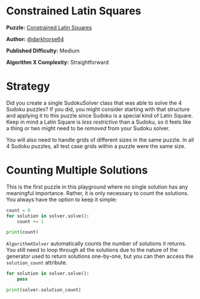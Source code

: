 # Constrained Latin Squares

__Puzzle:__ [Constrained Latin Squares](https://www.codingame.com/training/medium/constrained-latin-squares)

__Author:__ [@darkhorse64](https://www.codingame.com/profile/c9ebe76a83b33730956eda0534d6cad86053292)

__Published Difficulty:__ Medium

__Algorithm X Complexity:__ Straightforward

# Strategy

Did you create a single SudokuSolver class that was able to solve the 4 Sudoku puzzles? If you did, you might consider starting with that structure and applying it to this puzzle since Sudoku is a special kind of Latin Square. Keep in mind a Latin Square is _less restrictive_ than a Sudoku, so it feels like a thing or two might need to be _removed_ from your Sudoku solver.

You will also need to handle grids of different sizes in the same puzzle. In all 4 Sudoku puzzles, all test case grids within a puzzle were the same size.

# Counting Multiple Solutions

This is the first puzzle in this playground where no single solution has any meaningful importance. Rather, it is only necessary to count the solutions. You always have the option to keep it simple:

```python
count = 0
for solution in solver.solve():
    count += 1

print(count)
```

`AlgorithmXSolver` automatically counts the number of solutions it returns. You still need to loop through all the solutions due to the nature of the generator used to return solutions one-by-one, but you can then access the `solution_count` attribute.

```python
for solution in solver.solve():
    pass

print(solver.solution_count)
```
